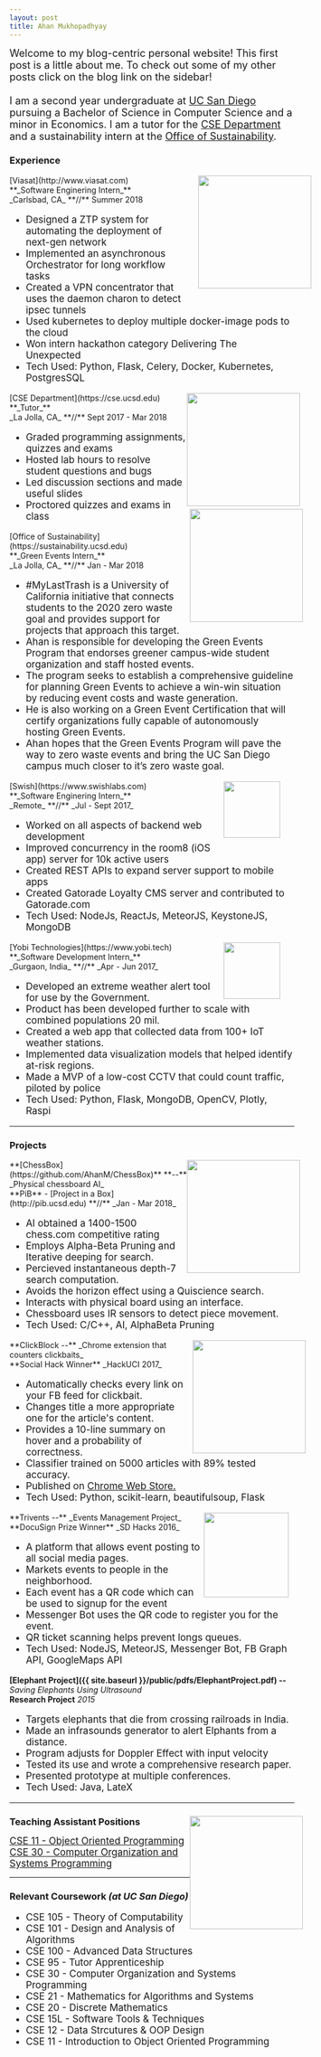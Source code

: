 ```yaml
---
layout: post
title: Ahan Mukhopadhyay
---
```


<div class="message" style="font-size: 18px">
  Welcome to my blog-centric personal website! This first post is a little about me. To check out some of my other posts click on the blog link on the sidebar!<br/><br/>
  I am a second year undergraduate at <a href="http://ucsd.edu">UC San Diego</a> pursuing a Bachelor of Science in Computer Science and a minor in Economics. I am a tutor for the <a href="http://cse.ucsd.edu">CSE Department</a> and a sustainability intern at the <a href="http://sustainability.ucsd.edu">Office of Sustainability</a>.
</div>

### Experience
<img style="float:right; margin: 0px -30px 15px 20px;" src="https://www.viasat.com/sites/default/files/viasat-logo2_0.png" width="200">
[Viasat](http://www.viasat.com) <br />
**_Software Enginering Intern_** <br />
_Carlsbad, CA_ **//** Summer 2018 <br />
<ul style="font-size: 17px">
<li>Designed a ZTP system for automating the deployment of next-gen network</li>
<li>Implemented an asynchronous Orchestrator for long workflow tasks</li>
<li>Created a VPN concentrator that uses the daemon charon to detect ipsec tunnels</li>
<li>Used kubernetes to deploy multiple docker-image pods to the cloud</li>
<li>Won intern hackathon category Delivering The Unexpected</li>
<li>Tech Used: Python, Flask, Celery, Docker, Kubernetes, PostgresSQL</li>
</ul>

<img style="float:right; margin: 0px -10px 15px 0px;" src="http://www.sysnet.ucsd.edu/~voelker/pubcom/logo/CSELogo_4Cv.jpg" width="200">
[CSE Department](https://cse.ucsd.edu) <br />
**_Tutor_** <br />
_La Jolla, CA_ **//** Sept 2017 - Mar 2018 <br />
<ul style="font-size: 17px;">
<li>Graded programming assignments, quizzes and exams</li>
<li>Hosted lab hours to resolve student questions and bugs</li>
<li>Led discussion sections and made useful slides</li>
<li>Proctored quizzes and exams in class</li>
</ul>

<img style="float:right; margin: -40px -15px 15px 0px;" src="https://sustainucsd.files.wordpress.com/2015/06/ucsdsust.jpeg" width="200">
[Office of Sustainability](https://sustainability.ucsd.edu) <br />
**_Green Events Intern_** <br />
_La Jolla, CA_ **//** Jan - Mar 2018 <br />
<ul style="font-size: 17px;">
<li>#MyLastTrash is a University of California initiative that connects students to the 2020 zero waste goal and provides support for projects that approach this target.</li>
<li>Ahan is responsible for developing the Green Events Program that endorses greener campus-wide student organization and staff hosted events. </li>
<li>The program seeks to establish a comprehensive guideline for planning Green Events to achieve a win-win situation by reducing event costs and waste generation.</li>
<li>He is also working on a Green Event Certification that will certify organizations fully capable of autonomously hosting Green Events.</li>
<li>Ahan hopes that the Green Events Program will pave the way to zero waste events and bring the UC San Diego campus much closer to it’s zero waste goal.</li>
</ul>

<img style="float:right; margin: 0px 25px 15px 20px;" src="https://avatars2.githubusercontent.com/u/5808877?s=280&v=4" width="100">
[Swish](https://www.swishlabs.com) <br />
**_Software Enginering Intern_** <br />
_Remote_ **//** _Jul - Sept 2017_ <br />
<ul style="font-size: 17px">
<li>Worked on all aspects of backend web development</li>
<li>Improved concurrency in the room8 (iOS app) server for 10k active users</li>
<li>Created REST APIs to expand server support to mobile apps</li>
<li>Created Gatorade Loyalty CMS server and contributed to Gatorade.com</li>
<li>Tech Used: NodeJs, ReactJs, MeteorJS, KeystoneJS, MongoDB</li>
</ul>

<img style="float:right; margin: 0px 25px 0px 20px;" src="{{ site.baseurl }}/public/yobi.png" width="100">
[Yobi Technologies](https://www.yobi.tech) <br />
**_Software Development Intern_** <br />
_Gurgaon, India_  **//**   _Apr - Jun 2017_<br />
<ul style="font-size: 17px">
  <li>Developed an extreme weather alert tool for use by the Government.</li>
  <li>Product has been developed further to scale with combined populations 20 mil.</li>
  <li>Created a web app that collected data from 100+ IoT weather stations.</li>
  <li>Implemented data visualization models that helped identify at-risk regions.</li>
  <li>Made a MVP of a low-cost CCTV that could count traffic, piloted by police</li>
  <li>Tech Used: Python, Flask, MongoDB, OpenCV, Plotly, Raspi</li>
</ul>

***

### Projects

<img style="float:right; margin: 0px -10px 0px 0px;" src="http://res.cloudinary.com/djmk9vktk/image/upload/c_scale,q_100,w_216/v1499027349/logo-v3_fsgu4g.png" width="200">
**[ChessBox](https://github.com/AhanM/ChessBox)** **--** _Physical chessboard AI_ <br />
**PiB** - [Project in a Box](http://pib.ucsd.edu) **//** _Jan - Mar 2018_
<ul style="font-size: 17px">
  <li>AI obtained a 1400-1500 chess.com competitive rating</li>
  <li>Employs Alpha-Beta Pruning and Iterative deeping for search.</li>
  <li>Percieved instantaneous depth-7 search computation.</li>
  <li>Avoids the horizon effect using a Quiscience search.</li>
  <li>Interacts with physical board using an interface.</li>
  <li>Chessboard uses IR sensors to detect piece movement.</li>
  <li>Tech Used: C/C++, AI, AlphaBeta Pruning</li>
</ul>

<img style="float:right; margin: 0px -20px 0px 0px;" src="{{ site.baseurl }}/public/clickblock.png" width="200">
**ClickBlock --**  _Chrome extension that counters clickbaits_ <br />
**Social Hack Winner** _HackUCI 2017_
<ul style="font-size: 17px">
  <li>Automatically checks every link on your FB feed for clickbait.</li>
  <li>Changes title a more appropriate one for the article's content.</li>
  <li>Provides a 10-line summary on hover and a probability of correctness.</li>
  <li>Classifier trained on 5000 articles with 89% tested accuracy.</li>
  <li>Published on <a href="https://chrome.google.com/webstore/detail/clickblock/bgiafoodmnpnhoinjfhgkgepamghmonk?authuser=1">Chrome Web Store.</a></li>
  <li>Tech Used: Python, scikit-learn, beautifulsoup, Flask</li>
</ul>

<img style="float:right; margin: 0px 10px 0px 0px;" src="{{ site.baseurl }}/public/triventslogo.jpg" width="150">
**Trivents --** _Events Management Project_ <br />
**DocuSign Prize Winner** _SD Hacks 2016_
<ul style="font-size: 17px">
  <li>A platform that allows event posting to all social media pages.</li>
  <li>Markets events to people in the neighborhood.</li>
  <li>Each event has a QR code which can be used to signup for the event</li>
  <li>Messenger Bot uses the QR code to register you for the event.</li>
  <li>QR ticket scanning helps prevent longs queues.</li>
  <li>Tech Used: NodeJS, MeteorJS, Messenger Bot, FB Graph API, GoogleMaps API</li>
</ul>

**[Elephant Project]({{ site.baseurl }}/public/pdfs/ElephantProject.pdf) --** _Saving Elephants Using Ultrasound_ <br/>
**Research Project** _2015_
<ul style="font-size: 17px">
  <li>Targets elephants that die from crossing railroads in India.</li>
  <li>Made an infrasounds generator to alert Elphants from a distance.</li>
  <li>Program adjusts for Doppler Effect with input velocity</li>
  <li>Tested its use and wrote a comprehensive research paper.</li>
  <li>Presented prototype at multiple conferences.</li>
  <li>Tech Used: Java, LateX</li>
</ul>

***

<h3 style="margin-bottom: -20px">Teaching Assistant Positions</h3>
<img style="float:right; margin: 0px -15px 15px 0px;" src="http://www.arkin.xyz/UCSD.png" width="200">
<br /> <br />
<!-- [CSE 11 - Object Oriented Programming](https://cseweb.ucsd.edu/~ricko/CSE11/) -->
<a style="font-size: 17px" href="https://cseweb.ucsd.edu/~ricko/CSE11/">CSE 11 - Object Oriented Programming</a>
<br />
<!-- [CSE 30 - Computer Organization and Systems Programming](https://cseweb.ucsd.edu/~ricko/CSE30/) -->
<a style="font-size: 17px" href="https://cseweb.ucsd.edu/~ricko/CSE30/">CSE 30 - Computer Organization and Systems Programming<a/>

***

### Relevant Coursework _(at UC San Diego)_
<ul style="font-size: 17px">
  <li>CSE 105 - Theory of Computability</li>
  <li>CSE 101 - Design and Analysis of Algorithms</li>
  <li>CSE 100 - Advanced Data Structures</li>
  <li>CSE 95 - Tutor Apprenticeship</li>
  <li>CSE 30 - Computer Organization and Systems Programming</li>
  <li>CSE 21 - Mathematics for Algorithms and Systems</li>
  <li>CSE 20 - Discrete Mathematics</li>
  <li>CSE 15L - Software Tools & Techniques</li>
  <li>CSE 12 - Data Strcutures & OOP Design</li>
  <li>CSE 11 - Introduction to Object Oriented Programming</li>
</ul>